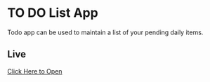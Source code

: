 # TO DO List App

Todo app can be used to maintain a list of your pending daily items.

## Live
[Click Here to Open]()
